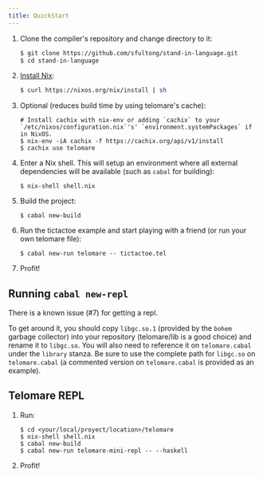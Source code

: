 ```yaml
---
title: QuickStart
---
```


1. Clone the compiler's repository and change directory to it:
   ```bash
   $ git clone https://github.com/sfultong/stand-in-language.git
   $ cd stand-in-language
   ```
2. [Install Nix](https://nixos.org/nix/download.html):
   ```bash
   $ curl https://nixos.org/nix/install | sh
   ```
3. Optional (reduces build time by using telomare's cache):
   ```
   # Install cachix with nix-env or adding `cachix` to your `/etc/nixos/configuration.nix`'s' `environment.systemPackages` if in NixOS.
   $ nix-env -iA cachix -f https://cachix.org/api/v1/install
   $ cachix use telomare
   ```
4. Enter a Nix shell. This will setup an environment where all external dependencies will be available (such as `cabal` for building):
   ```
   $ nix-shell shell.nix
   ```
5. Build the project:
   ```
   $ cabal new-build
   ```
6. Run the tictactoe example and start playing with a friend (or run your own telomare file):
   ```
   $ cabal new-run telomare -- tictactoe.tel
   ```
7. Profit!

## Running `cabal new-repl`

There is a known issue (#7) for getting a repl.

To get around it, you should copy `libgc.so.1` (provided by the `bohem` garbage collector) into your repository (telomare/lib is a good choice) and rename it to `libgc.so`. You will also need to reference it on `telomare.cabal` under the `library` stanza. Be sure to use the complete path for `libgc.so` on `telomare.cabal` (a commented version on `telomare.cabal` is provided as an example).

## Telomare REPL
1. Run:
   ```
   $ cd <your/local/proyect/location>/telomare
   $ nix-shell shell.nix
   $ cabal new-build
   $ cabal new-run telomare-mini-repl -- --haskell
   ```
2. Profit!
